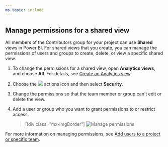 ```yaml
---
ms.topic: include
---
```



## Manage permissions for a shared view

All members of the Contributors group for your project can use **Shared** views in Power BI. For shared views that you create, you can manage the permissions of users and groups to create, delete, or view a specific shared view.

1. To change the permissions for a shared view, open **Analytics views**, and choose **All**. For details, see [Create an Analytics view](/azure/devops/report/powerbi/analytics-views-create). 

1. Choose the ![ ](/azure/devops/report/_img/icons/actions-icon.png) actions icon and then select **Security**.

2. Change the permissions so that the team member or group can't edit or delete the view.

3. Add a user or group who you want to grant permissions to or restrict access.

   > [!div class="mx-imgBorder"]
   > ![Manage permissions](/azure/devops/report/powerbi/_img/editable-views/view-permissions.png)

For more information on managing permissions, see [Add users to a project or specific team](/azure/devops/organizations/security/add-users-team-project).
